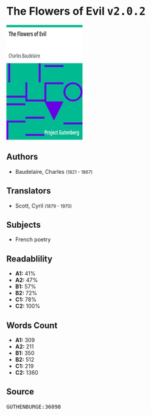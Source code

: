 # The Flowers of Evil <kbd>v2.0.2</kbd>

![](./cover.medium.jpg "")

## Authors


 - Baudelaire, Charles <small>(1821 - 1867)</small>

## Translators


 - Scott, Cyril <small>(1879 - 1970)</small>

## Subjects


 - French poetry

## Readablility


 - **A1:** 41%
 - **A2:** 47%
 - **B1:** 57%
 - **B2:** 72%
 - **C1:** 78%
 - **C2:** 100%

## Words Count


 - **A1:** 309
 - **A2:** 211
 - **B1:** 350
 - **B2:** 512
 - **C1:** 219
 - **C2:** 1360

## Source


<kbd>GUTHENBURGE:36098</kbd>
